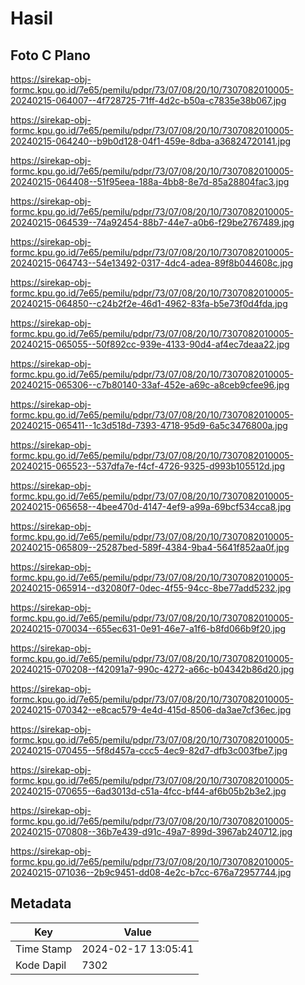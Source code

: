 # Hasil

## Foto C Plano

https://sirekap-obj-formc.kpu.go.id/7e65/pemilu/pdpr/73/07/08/20/10/7307082010005-20240215-064007--4f728725-71ff-4d2c-b50a-c7835e38b067.jpg

https://sirekap-obj-formc.kpu.go.id/7e65/pemilu/pdpr/73/07/08/20/10/7307082010005-20240215-064240--b9b0d128-04f1-459e-8dba-a36824720141.jpg

https://sirekap-obj-formc.kpu.go.id/7e65/pemilu/pdpr/73/07/08/20/10/7307082010005-20240215-064408--51f95eea-188a-4bb8-8e7d-85a28804fac3.jpg

https://sirekap-obj-formc.kpu.go.id/7e65/pemilu/pdpr/73/07/08/20/10/7307082010005-20240215-064539--74a92454-88b7-44e7-a0b6-f29be2767489.jpg

https://sirekap-obj-formc.kpu.go.id/7e65/pemilu/pdpr/73/07/08/20/10/7307082010005-20240215-064743--54e13492-0317-4dc4-adea-89f8b044608c.jpg

https://sirekap-obj-formc.kpu.go.id/7e65/pemilu/pdpr/73/07/08/20/10/7307082010005-20240215-064850--c24b2f2e-46d1-4962-83fa-b5e73f0d4fda.jpg

https://sirekap-obj-formc.kpu.go.id/7e65/pemilu/pdpr/73/07/08/20/10/7307082010005-20240215-065055--50f892cc-939e-4133-90d4-af4ec7deaa22.jpg

https://sirekap-obj-formc.kpu.go.id/7e65/pemilu/pdpr/73/07/08/20/10/7307082010005-20240215-065306--c7b80140-33af-452e-a69c-a8ceb9cfee96.jpg

https://sirekap-obj-formc.kpu.go.id/7e65/pemilu/pdpr/73/07/08/20/10/7307082010005-20240215-065411--1c3d518d-7393-4718-95d9-6a5c3476800a.jpg

https://sirekap-obj-formc.kpu.go.id/7e65/pemilu/pdpr/73/07/08/20/10/7307082010005-20240215-065523--537dfa7e-f4cf-4726-9325-d993b105512d.jpg

https://sirekap-obj-formc.kpu.go.id/7e65/pemilu/pdpr/73/07/08/20/10/7307082010005-20240215-065658--4bee470d-4147-4ef9-a99a-69bcf534cca8.jpg

https://sirekap-obj-formc.kpu.go.id/7e65/pemilu/pdpr/73/07/08/20/10/7307082010005-20240215-065809--25287bed-589f-4384-9ba4-5641f852aa0f.jpg

https://sirekap-obj-formc.kpu.go.id/7e65/pemilu/pdpr/73/07/08/20/10/7307082010005-20240215-065914--d32080f7-0dec-4f55-94cc-8be77add5232.jpg

https://sirekap-obj-formc.kpu.go.id/7e65/pemilu/pdpr/73/07/08/20/10/7307082010005-20240215-070034--655ec631-0e91-46e7-a1f6-b8fd066b9f20.jpg

https://sirekap-obj-formc.kpu.go.id/7e65/pemilu/pdpr/73/07/08/20/10/7307082010005-20240215-070208--f42091a7-990c-4272-a66c-b04342b86d20.jpg

https://sirekap-obj-formc.kpu.go.id/7e65/pemilu/pdpr/73/07/08/20/10/7307082010005-20240215-070342--e8cac579-4e4d-415d-8506-da3ae7cf36ec.jpg

https://sirekap-obj-formc.kpu.go.id/7e65/pemilu/pdpr/73/07/08/20/10/7307082010005-20240215-070455--5f8d457a-ccc5-4ec9-82d7-dfb3c003fbe7.jpg

https://sirekap-obj-formc.kpu.go.id/7e65/pemilu/pdpr/73/07/08/20/10/7307082010005-20240215-070655--6ad3013d-c51a-4fcc-bf44-af6b05b2b3e2.jpg

https://sirekap-obj-formc.kpu.go.id/7e65/pemilu/pdpr/73/07/08/20/10/7307082010005-20240215-070808--36b7e439-d91c-49a7-899d-3967ab240712.jpg

https://sirekap-obj-formc.kpu.go.id/7e65/pemilu/pdpr/73/07/08/20/10/7307082010005-20240215-071036--2b9c9451-dd08-4e2c-b7cc-676a72957744.jpg


## Metadata

| Key        | Value               |
| ---------- | ------------------- |
| Time Stamp | 2024-02-17 13:05:41 |
| Kode Dapil | 7302                |



